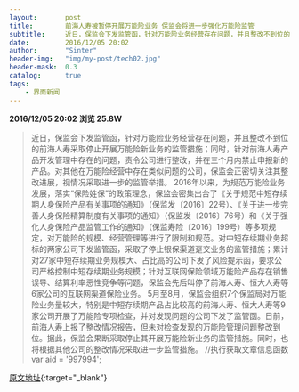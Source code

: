 ```yaml
---
layout:       post
title:        前海人寿被暂停开展万能险业务 保监会将进一步强化万能险监管
subtitle:     近日，保监会下发监管函，针对万能险业务经营存在问题，并且整改不到位的前海人寿采取停止开展万能险新业务的监管措施；同时，针对前海人寿产品开发管理中存在的问题，责令公司进行整改，并在三个月内禁止申报新的产品。
date:         2016/12/05 20:02
author:       "Sinter"
header-img:   "img/my-post/tech02.jpg"
header-mask:  0.3
catalog:      true
tags:
    - 界面新闻
---
```


**2016/12/05 20:02**  **浏览 25.8W**

> 近日，保监会下发监管函，针对万能险业务经营存在问题，并且整改不到位的前海人寿采取停止开展万能险新业务的监管措施；同时，针对前海人寿产品开发管理中存在的问题，责令公司进行整改，并在三个月内禁止申报新的产品。对其他在万能险经营中存在类似问题的公司，保监会正密切关注其整改进展，视情况采取进一步的监管举措。
2016年以来，为规范万能险业务发展，落实“保险姓保”的政策理念，保监会密集出台了《关于规范中短存续期人身保险产品有关事项的通知》（保监发〔2016〕22号）、《关于进一步完善人身保险精算制度有关事项的通知》（保监发〔2016〕76号）和《关于强化人身保险产品监管工作的通知》（保监寿险〔2016〕199号）等多项规定，对万能险的规模、经营管理等进行了限制和规范。对中短存续期业务超标的两家公司下发监管函，采取了停止银保渠道趸交业务的监管措施；累计对27家中短存续期业务规模大、占比高的公司下发了风险提示函，要求公司严格控制中短存续期业务规模；针对互联网保险领域万能险产品存在销售误导、结算利率恶性竞争等问题，保监会先后叫停了前海人寿、恒大人寿等6家公司的互联网渠道保险业务。
5月至8月，保监会组织7个保监局对万能险业务量较大，特别是中短存续期产品占比较高的前海人寿、恒大人寿等9家公司开展了万能险专项检查，并对发现问题的公司下发了监管函。日前，前海人寿上报了整改情况报告，但未对检查发现的万能险管理问题整改到位。据此，保监会果断采取停止其开展万能险新业务的监管措施。同时，也将根据其他公司的整改情况采取进一步监管措施。
	//执行获取文章信息函数
	var aid = '997994';


[原文地址](http://www.jiemian.com/article/997994.html){:target="_blank"}


